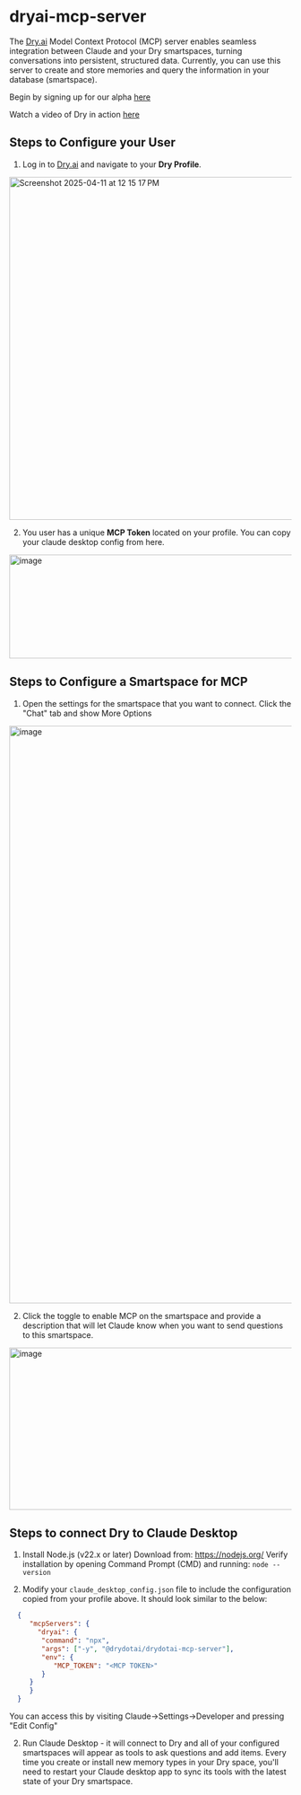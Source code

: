 # dryai-mcp-server

The [Dry.ai](https://dry.ai) Model Context Protocol (MCP) server enables seamless integration between Claude and your Dry smartspaces, turning conversations into persistent, structured data. Currently, you can use this server to create and store memories and query the information in your database (smartspace).

Begin by signing up for our alpha [here](https://dry.ai/getClaudeMemory)

Watch a video of Dry in action [here](https://youtu.be/TW55riZYsZo?si=pgbnrMACYSxk321Q)


## Steps to Configure your User

1. Log in to [Dry.ai](https://dry.ai) and navigate to your **Dry Profile**.
<img width="611" alt="Screenshot 2025-04-11 at 12 15 17 PM" src="https://github.com/user-attachments/assets/462d5e88-97f0-4f87-8e64-1e75c07bb8a8" />


2. You user has a unique **MCP Token** located on your profile. You can copy your claude desktop config from here.
   
<img width="767" height="185" alt="image" src="https://github.com/user-attachments/assets/9770c54c-a72d-4577-83bf-6abb28c2f68a" />

## Steps to Configure a Smartspace for MCP

1. Open the settings for the smartspace that you want to connect. Click the "Chat" tab and show More Options
<img width="1029" alt="image" src="https://github.com/user-attachments/assets/dfa4c2c0-d1ac-495f-b2a0-50995b3c2df7" />

2. Click the toggle to enable MCP on the smartspace and provide a description that will let Claude know when you want to send questions to this smartspace.

<img width="1263" height="289" alt="image" src="https://github.com/user-attachments/assets/b6715e98-0523-4bcc-a04b-d061d9255e00" />

## Steps to connect Dry to Claude Desktop

1. Install Node.js (v22.x or later)
   Download from: https://nodejs.org/
   Verify installation by opening Command Prompt (CMD) and running:
   ```node --version```

2. Modify your `claude_desktop_config.json` file to include the configuration copied from your profile above. It should look similar to the below:
 ```json
   {
      "mcpServers": {
        "dryai": {
         "command": "npx",
         "args": ["-y", "@drydotai/drydotai-mcp-server"],
         "env": {
            "MCP_TOKEN": "<MCP TOKEN>"
         }
      }
      }
   }
   ```
You can access this by visiting Claude->Settings->Developer and pressing "Edit Config" 

2. Run Claude Desktop - it will connect to Dry and all of your configured smartspaces will appear as tools to ask questions and add items. Every time you create or install new memory types in your Dry space, you'll need to restart your Claude desktop app to sync its tools with the latest state of your Dry smartspace.
